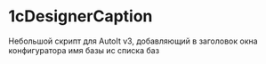 # 1cDesignerCaption
Небольшой скрипт для AutoIt v3, добавляющий в заголовок окна конфигуратора имя базы ис списка баз
